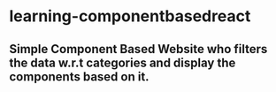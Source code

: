 # learning-componentbasedreact
## Simple Component Based Website who filters the data w.r.t categories and display the components based on it.
